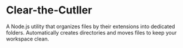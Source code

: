 # Clear-the-Cutller
A Node.js utility that organizes files by their extensions into dedicated folders. Automatically creates directories and moves files to keep your workspace clean.

